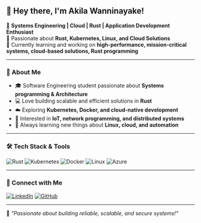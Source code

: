 ## 👋 Hey there, I'm Akila Wanninayake!

🔹 **Systems Engineering | Cloud | Rust | Application Development Enthusiast**  
🔹 Passionate about **Rust, Kubernetes, Linux, and Cloud Solutions**  
🔹 Currently learning and working on **high-performance, mission-critical systems, cloud-based solutions, Rust programming**

---

### 🚀 About Me
- 🎓 Software Engineering student passionate about **Systems programming & Architecture**
- 💻 Love building scalable and efficient solutions in **Rust**
- ☁️ Exploring **Kubernetes, Docker, and cloud-native development**
- 🔬 Interested in **IoT, network programming, and distributed systems**
- 📖 Always learning new things about **Linux, cloud, and automation**

---

### 🛠️ Tech Stack & Tools

![Rust](https://img.shields.io/badge/Rust-black?style=for-the-badge&logo=rust&logoColor=white)
![Kubernetes](https://img.shields.io/badge/Kubernetes-326CE5?style=for-the-badge&logo=kubernetes&logoColor=white)
![Docker](https://img.shields.io/badge/Docker-2496ED?style=for-the-badge&logo=docker&logoColor=white)
![Linux](https://img.shields.io/badge/Linux-FCC624?style=for-the-badge&logo=linux&logoColor=black)
![Azure](https://img.shields.io/badge/Azure-0078D4?style=for-the-badge&logo=microsoftazure&logoColor=white)

---

### 🔗 Connect with Me
[![LinkedIn](https://img.shields.io/badge/LinkedIn-blue?style=for-the-badge&logo=linkedin&logoColor=white)](https://www.linkedin.com/in/your-profile)
[![GitHub](https://img.shields.io/badge/GitHub-black?style=for-the-badge&logo=github&logoColor=white)](https://github.com/your-username)

---

🌟 _"Passionate about building reliable, scalable, and secure systems!"_
